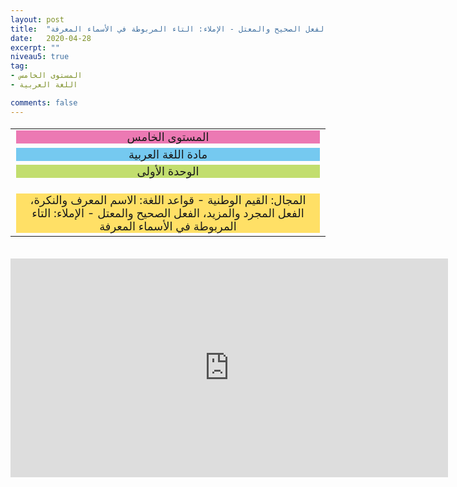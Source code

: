 ```yaml
---
layout: post
title:  "المستوى الخامس - مادة اللغة العربية - الوحدة الأولى - المجال: القيم الوطنية - قواعد اللغة: الاسم المعرف والنكرة، الفعل المجرد والمزيد، الفعل الصحيح والمعتل - الإملاء: التاء المربوطة في الأسماء المعرفة"
date:   2020-04-28
excerpt: ""
niveau5: true
tag:
- المستوى الخامس 
- اللغة العربية

comments: false
---
```

<center>
<table dir="rtl" style="width: 100%; text-align: center; font-size: large;"><tbody>
<tr><td><div style="background-color: #ec79b3;"><span>
المستوى الخامس
</span></div></td></tr>
<tr><td><div style="background-color: #75c9f0; "><span>
مادة اللغة العربية
</span></div></td></tr>
<tr><td><div style="background-color: #c2de6e; "><span>
 الوحدة الأولى

</span></div></td></tr><tr>
<td><div style="background-color: #ffe066; ">
المجال: القيم الوطنية - قواعد اللغة: الاسم المعرف والنكرة، الفعل المجرد والمزيد، الفعل الصحيح والمعتل - الإملاء: التاء المربوطة في الأسماء المعرفة

</div></td></tr>
</tbody></table><br>
<iframe width="700px" height="350px" src="https://www.youtube.com/embed/DQCKHToyozw?rel=0&controls=1&showinfo=0&modestbranding=1&enablejsapi=1" allowfullscreen frameborder="0" ></iframe>
</center>
